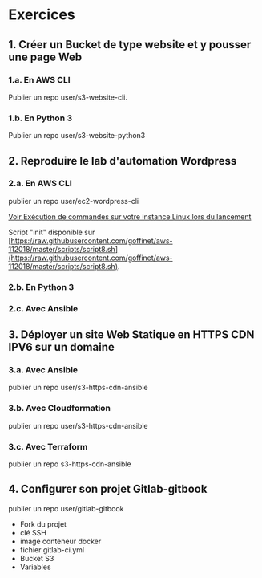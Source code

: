 # Exercices

<!-- toc -->

## 1. Créer un Bucket de type website et y pousser une page Web

### 1.a. En AWS CLI

Publier un repo user/s3-website-cli.

### 1.b. En Python 3

Publier un repo user/s3-website-python3

## 2. Reproduire le lab d'automation Wordpress

### 2.a. En AWS CLI

publier un repo user/ec2-wordpress-cli

[Voir Exécution de commandes sur votre instance Linux lors du lancement](https://docs.aws.amazon.com/fr_fr/AWSEC2/latest/UserGuide/user-data.html#user-data-api-cli)

Script "init" disponible sur [https://raw.githubusercontent.com/goffinet/aws-112018/master/scripts/script8.sh](https://raw.githubusercontent.com/goffinet/aws-112018/master/scripts/script8.sh).

### 2.b. En Python 3

### 2.c. Avec Ansible

## 3. Déployer un site Web Statique en HTTPS CDN IPV6 sur un domaine

### 3.a. Avec Ansible

publier un repo user/s3-https-cdn-ansible

### 3.b. Avec Cloudformation

publier un repo user/s3-https-cdn-ansible

### 3.c. Avec Terraform

publier un repo s3-https-cdn-ansible

## 4. Configurer son projet Gitlab-gitbook

publier un repo user/gitlab-gitbook

* Fork du projet
* clé SSH
* image conteneur docker
* fichier gitlab-ci.yml
* Bucket S3
* Variables
